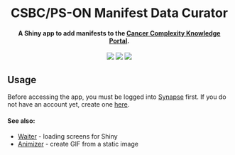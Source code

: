<h1 align="center">
  CSBC/PS-ON Manifest Data Curator
  <br>
</h1>

<h4 align="center">
  A Shiny app to add manifests to the <a href="https://staging.cancercomplexity.synapse.org/" target="_blank">Cancer Complexity Knowledge Portal</a>.
</h4>

<p align="center">
  <a href="https://github.com/vpchung/csbc-pson-manifest/graphs/contributors"><img src="https://img.shields.io/github/contributors/vpchung/csbc-pson-manifest?style=flat-square"></a>
  <a href="https://github.com/vpchung/csbc-pson-manifest/commits/shiny-prot-v1"><img src="https://img.shields.io/github/last-commit/vpchung/csbc-pson-manifest?color=informational&style=flat-square"></a>
  <a href="https://github.com/vpchung/csbc-pson-manifest/issues"><img src="https://img.shields.io/github/issues-raw/vpchung/csbc-pson-manifest?color=important&style=flat-square"></a>
<p>


## Usage
Before accessing the app, you must be logged into [Synapse](https://www.synapse.org) first. If you do not have an account yet, create one [here](https://www.synapse.org/#!RegisterAccount:0).


#### See also:
* [Waiter](https://shiny.john-coene.com/waiter/) - loading screens for Shiny
* [Animizer](https://icons8.com/animizer/en/animate-static-image) - create GIF from a static image
